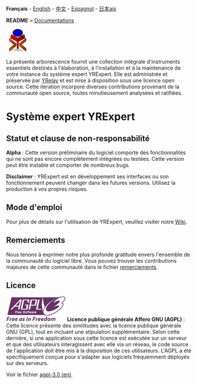 **Français** - [English](../en/README.md) - [中文](../zh/README.md) - [Espagnol](../sp/README.md) - [日本ais](../ja/README.md)

**README** > [Documentations](./accueil.md)

![yrexpert_logo.png](./yrexpert_logo.png)

La présente arborescence fournit une collection intégrale d'instruments essentiels destinés à l'élaboration, à l'installation et à la maintenance de votre instance du système expert YRExpert. Elle est administrée et préservée par [YRelay](https://www.yrelay.fr) et est mise à disposition sous une licence open source. Cette itération incorpore diverses contributions provenant de la communauté open source, toutes minutieusement analysées et ratifiées.

# Système expert YRExpert

## Statut et clause de non-responsabilité

**Alpha** : Cette version préliminaire du logiciel comporte des fonctionnalités qui ne sont pas encore complètement intégrées ou testées. Cette version peut être instable et comporter de nombreux bugs.

**Disclaimer** : YRExpert est en développement ses interfaces ou son fonctionnement peuvent changer dans les futures versions. Utilisez la production à vos propres risques.

## Mode d'emploi

Pour plus de détails sur l'utilisation de YRExpert, veuillez visiter notre [Wiki](./accueil.md).


## Remerciements

Nous tenons à exprimer notre plus profonde gratitude envers l'ensemble de la communauté du logiciel libre. Vous pouvez trouver les contributions majeures de cette communauté dans le fichier [remerciements](./remerciements.md).

## Licence

![agplv3-with-text-162x68.png](./agplv3-with-text-162x68.png)
**Licence publique générale Affero GNU (AGPL)** : Cette licence présente des similitudes avec la licence publique générale GNU (GPL), tout en incluant une stipulation supplémentaire. Selon cette dernière, si une application sous cette licence est exécutée sur un serveur et que des utilisateurs interagissent avec elle via un réseau, le code source de l'application doit être mis à la disposition de ces utilisateurs. L'AGPL a été spécifiquement conçue pour s'adapter aux logiciels fréquemment déployés sur des serveurs.

Voir le fichier [agpl-3.0 (en)](./agpl-3.0.md).


